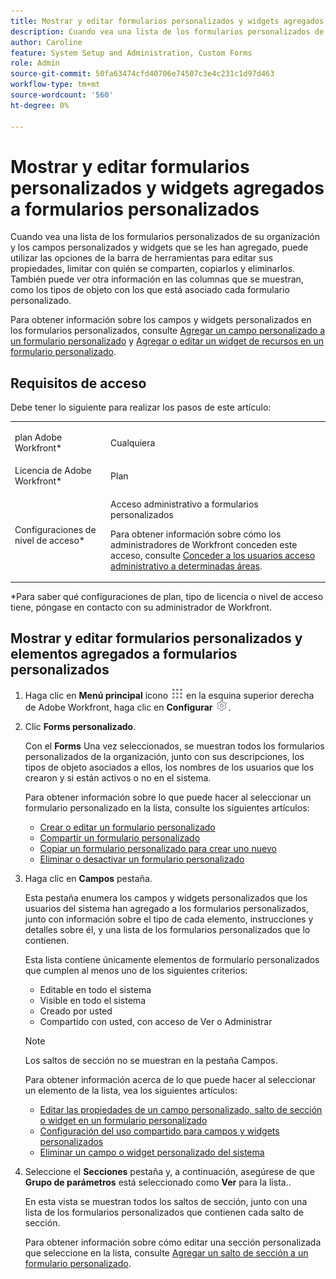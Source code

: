 ```yaml
---
title: Mostrar y editar formularios personalizados y widgets agregados a formularios personalizados
description: Cuando vea una lista de los formularios personalizados de su organización y los campos personalizados y widgets que se les han agregado, puede utilizar las opciones de la barra de herramientas para editar sus propiedades, limitar con quién se comparten, copiarlos y eliminarlos. También puede ver otra información en las columnas que se muestran, como los tipos de objeto con los que está asociado cada formulario personalizado.
author: Caroline
feature: System Setup and Administration, Custom Forms
role: Admin
source-git-commit: 50fa63474cfd40706e74507c3e4c231c1d97d463
workflow-type: tm+mt
source-wordcount: '560'
ht-degree: 0%

---
```



# Mostrar y editar formularios personalizados y widgets agregados a formularios personalizados

Cuando vea una lista de los formularios personalizados de su organización y los campos personalizados y widgets que se les han agregado, puede utilizar las opciones de la barra de herramientas para editar sus propiedades, limitar con quién se comparten, copiarlos y eliminarlos. También puede ver otra información en las columnas que se muestran, como los tipos de objeto con los que está asociado cada formulario personalizado.

Para obtener información sobre los campos y widgets personalizados en los formularios personalizados, consulte [Agregar un campo personalizado a un formulario personalizado](../../../administration-and-setup/customize-workfront/create-manage-custom-forms/add-a-custom-field-to-a-custom-form.md) y [Agregar o editar un widget de recursos en un formulario personalizado](../../../administration-and-setup/customize-workfront/create-manage-custom-forms/add-widget-or-edit-its-properties-in-a-custom-form.md).

## Requisitos de acceso

Debe tener lo siguiente para realizar los pasos de este artículo:

<table style="table-layout:auto"> 
 <col> 
 <col> 
 <tbody> 
  <tr data-mc-conditions=""> 
   <td role="rowheader"> <p>plan Adobe Workfront*</p> </td> 
   <td>Cualquiera</td> 
  </tr> 
  <tr> 
   <td role="rowheader">Licencia de Adobe Workfront*</td> 
   <td>Plan</td> 
  </tr> 
  <tr data-mc-conditions=""> 
   <td role="rowheader">Configuraciones de nivel de acceso*</td> 
   <td> <p>Acceso administrativo a formularios personalizados</p> <p>Para obtener información sobre cómo los administradores de Workfront conceden este acceso, consulte <a href="../../../administration-and-setup/add-users/configure-and-grant-access/grant-users-admin-access-certain-areas.md" class="MCXref xref">Conceder a los usuarios acceso administrativo a determinadas áreas</a>.</p> </td> 
  </tr> 
 </tbody> 
</table>

&#42;Para saber qué configuraciones de plan, tipo de licencia o nivel de acceso tiene, póngase en contacto con su administrador de Workfront.

## Mostrar y editar formularios personalizados y elementos agregados a formularios personalizados

1. Haga clic en **Menú principal** icono ![](assets/main-menu-icon.png) en la esquina superior derecha de Adobe Workfront, haga clic en **Configurar** ![](assets/gear-icon-settings.png).

1. Clic **Forms personalizado**.

   Con el **Forms** Una vez seleccionados, se muestran todos los formularios personalizados de la organización, junto con sus descripciones, los tipos de objeto asociados a ellos, los nombres de los usuarios que los crearon y si están activos o no en el sistema.

   Para obtener información sobre lo que puede hacer al seleccionar un formulario personalizado en la lista, consulte los siguientes artículos:

   * [Crear o editar un formulario personalizado](../../../administration-and-setup/customize-workfront/create-manage-custom-forms/create-or-edit-a-custom-form.md)
   * [Compartir un formulario personalizado](../../../administration-and-setup/customize-workfront/create-manage-custom-forms/share-access-to-a-custom-form.md)
   * [Copiar un formulario personalizado para crear uno nuevo](../../../administration-and-setup/customize-workfront/create-manage-custom-forms/copy-custom-form-to-create-a-new-one.md)
   * [Eliminar o desactivar un formulario personalizado](../../../administration-and-setup/customize-workfront/create-manage-custom-forms/delete-or-deactivate-a-custom-form.md)

1. Haga clic en **Campos** pestaña.

   Esta pestaña enumera los campos y widgets personalizados que los usuarios del sistema han agregado a los formularios personalizados, junto con información sobre el tipo de cada elemento, instrucciones y detalles sobre él, y una lista de los formularios personalizados que lo contienen.

   Esta lista contiene únicamente elementos de formulario personalizados que cumplen al menos uno de los siguientes criterios:

   * Editable en todo el sistema
   * Visible en todo el sistema
   * Creado por usted
   * Compartido con usted, con acceso de Ver o Administrar

   >[!NOTE]
   >
   >Los saltos de sección no se muestran en la pestaña Campos.

   Para obtener información acerca de lo que puede hacer al seleccionar un elemento de la lista, vea los siguientes artículos:

   * [Editar las propiedades de un campo personalizado, salto de sección o widget en un formulario personalizado](../../../administration-and-setup/customize-workfront/create-manage-custom-forms/edit-a-custom-field.md)
   * [Configuración del uso compartido para campos y widgets personalizados](../../../administration-and-setup/customize-workfront/create-manage-custom-forms/configure-sharing-for-a-custom-field.md)
   * [Eliminar un campo o widget personalizado del sistema](../../../administration-and-setup/customize-workfront/create-manage-custom-forms/delete-a-custom-field.md)

1. Seleccione el **Secciones** pestaña y, a continuación, asegúrese de que **Grupo de parámetros** está seleccionado como **Ver** para la lista..

   En esta vista se muestran todos los saltos de sección, junto con una lista de los formularios personalizados que contienen cada salto de sección.

   Para obtener información sobre cómo editar una sección personalizada que seleccione en la lista, consulte [Agregar un salto de sección a un formulario personalizado](../../../administration-and-setup/customize-workfront/create-manage-custom-forms/add-a-section-break-to-a-custom-form.md).


